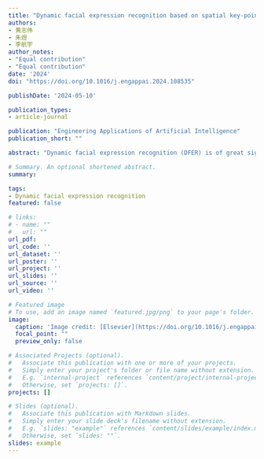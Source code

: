 ```yaml
---
title: "Dynamic facial expression recognition based on spatial key-points optimized region feature fusion and temporal self-attention"
authors:
- 黄志伟
- 朱煜
- 李航宇
author_notes:
- "Equal contribution"
- "Equal contribution"
date: '2024'
doi: "https://doi.org/10.1016/j.engappai.2024.108535"

publishDate: '2024-05-10'

publication_types:
- article-journal

publication: "Engineering Applications of Artificial Intelligence"
publication_short: ""

abstract: "Dynamic facial expression recognition (DFER) is of great significance in promoting empathetic machines and metaverse technology. However, dynamic facial expression recognition (DFER) in the wild remains a challenging task, often constrained by complex lighting changes, frequent key-points occlusion, uncertain emotional peaks and severe imbalanced dataset categories. To tackle these problems, this paper presents a depth neural network model based on spatial key-points optimized region feature fusion and temporal self-attention. The method includes three parts: spatial feature extraction module, temporal feature extraction module and region feature fusion module. The intra-frame spatial feature extraction module is composed of the key-points graph convolution network (GCN) and a convolution network (CNN) branch to obtain the global and local feature vectors. The newly proposed region fusion strategy based on face spatial structure is used to obtain the spatial fusion feature of each frame. The inter-frame temporal feature extraction module uses multi-head self-attention model to obtain the temporal information of inter-frames. The experimental results show that our method achieves accuracy of 68.73%, 55.00%, 47.80%, and 47.44% on the DFEW, AFEW, FERV39k, and MAFW datasets. Ablation experiments showed that the GCN module, fusion module, and temporal module improved the accuracy on DFEW by 0.68%, 1.66%, and 3.25%, respectively. The method also achieves competitive results in terms of parameter quantity and inference speed, which demonstrates the effectiveness of the proposed method."

# Summary. An optional shortened abstract.
summary: 

tags:
- Dynamic facial expression recognition
featured: false

# links:
# - name: ""
#   url: ""
url_pdf: 
url_code: ''
url_dataset: ''
url_poster: ''
url_project: ''
url_slides: ''
url_source: ''
url_video: ''

# Featured image
# To use, add an image named `featured.jpg/png` to your page's folder. 
image:
  caption: 'Image credit: [Elsevier](https://doi.org/10.1016/j.engappai.2024.108535)'
  focal_point: ""
  preview_only: false

# Associated Projects (optional).
#   Associate this publication with one or more of your projects.
#   Simply enter your project's folder or file name without extension.
#   E.g. `internal-project` references `content/project/internal-project/index.md`.
#   Otherwise, set `projects: []`.
projects: []

# Slides (optional).
#   Associate this publication with Markdown slides.
#   Simply enter your slide deck's filename without extension.
#   E.g. `slides: "example"` references `content/slides/example/index.md`.
#   Otherwise, set `slides: ""`.
slides: example
---
```


